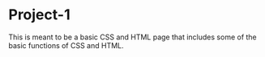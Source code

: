 # Project-1
This is meant to be a basic CSS and HTML page that includes some of the basic functions of CSS and HTML.
